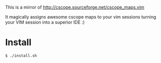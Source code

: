 This is a mirror of http://cscope.sourceforge.net/cscope_maps.vim

It magically assigns awesome cscope maps to your vim sessions turning your
VIM session into a superior IDE :)

# Install
```
$ ./install.sh
```
